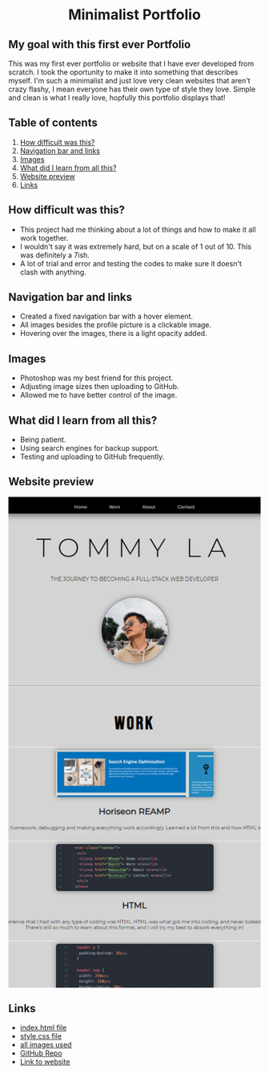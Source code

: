 <h1 align="center"> Minimalist Portfolio </h1>

## My goal with this first ever Portfolio

This was my first ever portfolio or website that I have ever developed from scratch. I took the oportunity to make it into something that describes myself. I'm such a minimalist and just love very clean websites that aren't crazy flashy, I mean everyone has their own type of style they love. Simple and clean is what I really love, hopfully this portfolio displays that!

## Table of contents
<ol>
 <li><a href="#difficulty"> How difficult was this? </a></li>
 <li><a href="#navigation"> Navigation bar and links </a></li>
 <li><a href="#images"> Images </a></li>
 <li><a href="#learn"> What did I learn from all this? </a></li>
 <li><a href="#sscreenshot"> Website preview </a></li>
 <li><a href="#links"> Links </a></li>
</ol>

## <div id="difficulty"> How difficult was this? </div>

* This project had me thinking about a lot of things and how to make it all work together.
* I wouldn't say it was extremely hard, but on a scale of 1 out of 10. This was definitely a 7ish.
* A lot of trial and error and testing the codes to make sure it doesn't clash with anything.

## <div id="navigation"> Navigation bar and links </div>

* Created a fixed navigation bar with a hover element.
* All images besides the profile picture is a clickable image.
* Hovering over the images, there is a light opacity added.

## <div id="images"> Images </div>

* Photoshop was my best friend for this project.
* Adjusting image sizes then uploading to GitHub.
* Allowed me to have better control of the image.

## <div id="learn"> What did I learn from all this? </div>

* Being patient.
* Using search engines for backup support.
* Testing and uploading to GitHub frequently.

## <div id="screenshot"> Website preview </div>

<img src="./assests/images/readmescreenshot.png" align="center">

## <div id="links"> Links </div>

* [index.html file](https://github.com/latommyla/Minimalist-Portfolio/blob/main/index.html) 
* [style.css file](https://github.com/latommyla/Minimalist-Portfolio/blob/main/assests/style.css)
* [all images used](https://github.com/latommyla/Minimalist-Portfolio/tree/main/assests/images)
* [GitHub Repo](https://github.com/latommyla/Minimalist-Portfolio)
* [Link to website](https://latommyla.github.io/Minimalist-Portfolio/)